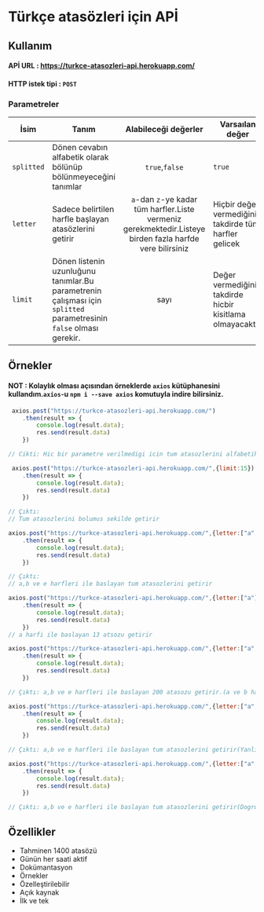 # Türkçe atasözleri için APİ
## Kullanım
#### APİ URL : https://turkce-atasozleri-api.herokuapp.com/
#### HTTP istek tipi : `POST`
### Parametreler 
| İsim     | Tanım | Alabileceği değerler | Varsaılan değer |
|----------|-------|:--------------------:| --- |
| `splitted` | Dönen cevabın alfabetik olarak <br> bölünüp bölünmeyeceğini tanımlar | `true`,`false` | `true` |
| `letter` | Sadece belirtilen harfle başlayan <br> atasözlerini getirir | `a`-dan  `z`-ye kadar tüm harfler.Liste vermeniz gerekmektedir.Listeye birden fazla harfde vere bilirsiniz | Hiçbir değer vermediğiniz takdirde tüm harfler gelicek |
| `limit` | Dönen listenin uzunluğunu tanımlar.Bu parametrenin çalışması için `splitted` parametresinin `false` olması gerekir. | sayı | Değer vermediğiniz takdirde hicbir kisitlama olmayacaktir. |



<!-- | `random` | Dönen atasözlerinin rastgele olup olmayacağını tanımlar.Eger `letter` parametresi verdiyseniz sadece sectiginiz harfden rastgele atasozleri gelicek | `true`,`false` | `false` | -->
<!-- ### NOT : `splitted` === `false` oldugu durumlarda `letter` parametresini vermemelisiniz. -->

## Örnekler
#### NOT : Kolaylık olması açısından örneklerde `axios` kütüphanesini kullandım.`axios`-u `npm i --save axios` komutuyla indire bilirsiniz.



```js
 axios.post("https://turkce-atasozleri-api.herokuapp.com/")
    .then(result => {
        console.log(result.data);
        res.send(result.data)
    })

// Cikti: Hic bir parametre verilmedigi icin tum atasozlerini alfabetik bir sekilde bolunmus olarak getirir
```



```js
 axios.post("https://turkce-atasozleri-api.herokuapp.com/",{limit:15}) // limit parametresi calismaz
    .then(result => {
        console.log(result.data);
        res.send(result.data)
    })

// Çıktı:
// Tum atasozlerini bolumus sekilde getirir
```


```js
axios.post("https://turkce-atasozleri-api.herokuapp.com/",{letter:["a","b","e"],splitted:false}) 
    .then(result => {
        console.log(result.data);
        res.send(result.data)
    })

// Çıktı:
// a,b ve e harfleri ile baslayan tum atasozlerini getirir
```


```js
axios.post("https://turkce-atasozleri-api.herokuapp.com/",{letter:["a"],limit:13})
    .then(result => {
        console.log(result.data);
        res.send(result.data)
    })
// a harfi ile baslayan 13 atsozu getirir
```




```js
axios.post("https://turkce-atasozleri-api.herokuapp.com/",{letter:["a","b","e"],limit:200})
    .then(result => {
        console.log(result.data);
        res.send(result.data)
    })

// Çıktı: a,b ve e harfleri ile baslayan 200 atasozu getirir.(a ve b harflerinde atasozu cok oldugu icin bu kod e harfini getirmez(limiti kaldirin ve ya artirin))
```




```js
axios.post("https://turkce-atasozleri-api.herokuapp.com/",{letter:["a","b","e"],splitted:false}) // Yanlis parametre fakat calisir
    .then(result => {
        console.log(result.data);
        res.send(result.data)
    })

// Çıktı: a,b ve e harfleri ile baslayan tum atasozlerini getirir(Yanlis parametre fakat calisir) 
```





```js
axios.post("https://turkce-atasozleri-api.herokuapp.com/",{letter:["a","b","e"],splitted:false})
    .then(result => {
        console.log(result.data);
        res.send(result.data)
    })

// Çıktı: a,b ve e harfleri ile baslayan tum atasozlerini getirir(Dogru parametre) 
```


## Özellikler
* Tahminen 1400 atasözü
* Günün her saati aktif
* Dokümantasyon
* Örnekler
* Özelleştirilebilir
* Açık kaynak
* İlk ve tek








